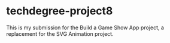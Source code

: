 # techdegree-project8

This is my submission for the Build a Game Show App project, a replacement for the SVG Animation project.
